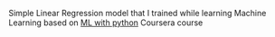 Simple Linear Regression  model that I trained while learning Machine Learning based on <a href="https://www.coursera.org/learn/machine-learning-with-python">ML with python</a> Coursera course

